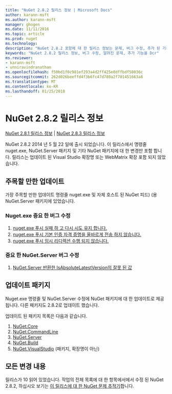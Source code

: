 ```yaml
---
title: "NuGet 2.8.2 릴리스 정보 | Microsoft Docs"
author: karann-msft
ms.author: karann-msft
manager: ghogen
ms.date: 11/11/2016
ms.topic: article
ms.prod: nuget
ms.technology: 
description: "NuGet 2.8.2 포함에 대 한 릴리스 정보는 문제, 버그 수정, 추가 된 기능 및 Dcr 알려져 있습니다."
keywords: "NuGet 2.8.2 릴리스 정보, 버그 수정, 알려진 문제, 추가 기능을 Dcr"
ms.reviewer:
- karann-msft
- unniravindranathan
ms.openlocfilehash: f50bd1f0c981ef293a4d2ff425e0dffbdf58036c
ms.sourcegitcommit: 262d026beeffd4f3b6fc47d780a2f701451663a8
ms.translationtype: MT
ms.contentlocale: ko-KR
ms.lasthandoff: 01/25/2018
---
```

# <a name="nuget-282-release-notes"></a>NuGet 2.8.2 릴리스 정보

[NuGet 2.8.1 릴리스 정보](../release-notes/nuget-2.8.1.md) | [NuGet 2.8.3 릴리스 정보](../release-notes/nuget-2.8.3.md)

NuGet 2.8.2 2014 년 5 월 22 일에 출시 되었습니다.  이 릴리스에서 명령줄 nuget.exe, NuGet.Server 패키지 및 기타 NuGet 패키지에 대 한 변경만 포함 합니다.  릴리스는 업데이트 된 Visual Studio 확장명 또는 WebMatrix 확장 포함 되지 않았습니다.

## <a name="notable-updates"></a>주목할 만한 업데이트

가장 주목할 만한 업데이트 명령줄 nuget.exe 및 자체 호스트 된 NuGet 피드) (용 NuGet.Server 패키지에 있었습니다.

### <a name="important-nugetexe-bug-fixes"></a>Nuget.exe 중요 한 버그 수정

1. [nuget.exe 푸시 실패 하 고 다시 시도 유지 합니다.](https://nuget.codeplex.com/workitem/4000)
1. [nuget.exe 푸시 기본 인증 자격 증명을 올바르게 전송 하지 않습니다.](https://nuget.codeplex.com/workitem/4109)
1. [nuget.exe 푸시 임시 리디렉션 수행 되지 않습니다.](https://nuget.codeplex.com/workitem/4050)

### <a name="important-nugetserver-bug-fix"></a>중요 한 NuGet.Server 버그 수정

1. [NuGet.Server 반환한 IsAbsoluteLatestVersion의 잘못 된 값](https://nuget.codeplex.com/workitem/4147)

## <a name="packages-updated"></a>업데이트 패키지

Nuget.exe 명령줄 및 NuGet.Server 수정에 NuGet 패키지에 대 한 업데이트로 제공 됩니다.  다른 패키지도 2.8.2로 업데이트 했습니다.

업데이트 된 패키지 목록은 다음과 같습니다.

1. [NuGet.Core](https://www.nuget.org/packages/NuGet.Core/)
1. [NuGet.CommandLine](https://www.nuget.org/packages/NuGet.CommandLine/)
1. [NuGet.Server](https://www.nuget.org/packages/NuGet.Server/)
1. [NuGet.Build](https://www.nuget.org/packages/NuGet.Build/)
1. [NuGet.VisualStudio](https://www.nuget.org/packages/NuGet.VisualStudio/) (패키지, 확장명이 아닌)

## <a name="all-changes"></a>모든 변경 내용
릴리스가 10 읽어 있었습니다. 작업의 전체 목록에 대 한 항목에서에서 수정 된 NuGet 2.8.2, 하십시오 보기는 [이 릴리스에 대 한 NuGet 문제 추적기](https://nuget.codeplex.com/workitem/list/advanced?keyword=&status=All&type=All&priority=All&release=NuGet%202.8.2&assignedTo=All&component=All&sortField=LastUpdatedDate&sortDirection=Descending&page=0&reasonClosed=All)합니다.
